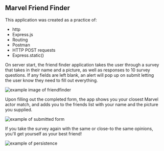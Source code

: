 ## Marvel Friend Finder

This application was created as a practice of: 
* http
* Express.js
* Routing
* Postman
* HTTP POST requests
* Express.static()

On server start, the friend finder application takes the user through a survey that takes in their name and a picture, as well as responses to 10 survey questions. If any fields are left blank, an alert will pop up on submit letting the user know they need to fill out everything. 

![example image of friendfinder](https://i.imgur.com/Atbkx9I.png)

Upon filling out the completed form, the app shows you your closest Marvel actor match, and adds you to the friends list with your name and the picture you supplied. 

![example of submitted form](https://i.imgur.com/7sr9UQu.png)

If you take the survey again with the same or close-to the same opinions, you'll get yourself as your best friend!

![example of persistence](https://i.imgur.com/Cvd0xR1.png)
